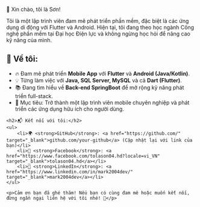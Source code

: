 👋 Xin chào, tôi là Sơn!

Tôi là một lập trình viên đam mê phát triển phần mềm, đặc biệt là các ứng dụng di động với Flutter và Android. Hiện tại, tôi đang theo học ngành Công nghệ phần mềm tại Đại học Điện lực và không ngừng học hỏi để nâng cao kỹ năng của mình.

  <h2>🚀 Về tôi:</h2>
    <ul>
        <li>🔥 Đam mê phát triển <strong>Mobile App</strong> với <strong>Flutter</strong> và <strong>Android (Java/Kotlin)</strong>.</li>
        <li>💡 Từng làm việc với <strong>Java, SQL Server, MySQL</strong> và cả <strong>Dart (Flutter)</strong>.</li>
        <li>📚 Đang tìm hiểu về <strong>Back-end SpringBoot</strong> để mở rộng kỹ năng phát triển full-stack.</li>
        <li>🎯 Mục tiêu: Trở thành một lập trình viên mobile chuyên nghiệp và phát triển các ứng dụng hữu ích cho người dùng.</li>
    </ul>
    
    <h2>📬 Kết nối với tôi:</h2>
    <ul>
        <li>🌍 <strong>GitHub</strong>: <a href="https://github.com/" target="_blank">github.com/your-github</a> (Cập nhật lại với link của bạn)</li>
        <li>📘 <strong>Facebook</strong>: <a href="https://www.facebook.com/tolason04.hd?locale=vi_VN" target="_blank">tolason04.hd</a></li>
        <li>💼 <strong>LinkedIn</strong>: <a href="https://www.linkedin.com/in/mark2004dev/" target="_blank">mark2004dev</a></li>
    </ul>
    
    <p>Cảm ơn bạn đã ghé thăm! Nếu bạn có cùng đam mê hoặc muốn kết nối, đừng ngần ngại liên hệ với tôi nhé! 🚀</p>
</div>

